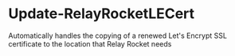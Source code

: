 # Update-RelayRocketLECert
Automatically handles the copying of a renewed Let's Encrypt SSL certificate to the location that Relay Rocket needs
